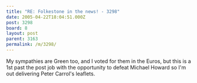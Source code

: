```yaml
---
title: "RE: Folkestone in the news! - 3298"
date: 2005-04-22T18:04:51.000Z
post: 3298
board: 8
layout: post
parent: 3163
permalink: /m/3298/
---
```

My sympathies are Green too, and I voted for them in the Euros, but this is a 1st past the post job with the opportunity to defeat Michael Howard so I'm out delivering Peter Carrol's leaflets.
